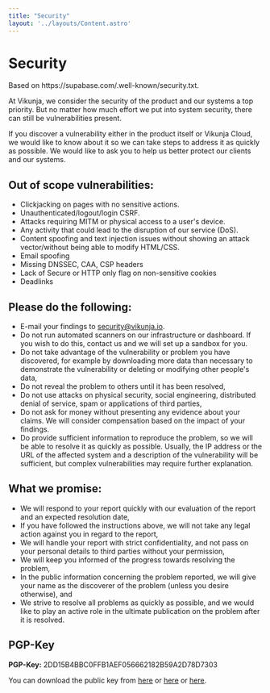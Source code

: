 ```yaml
---
title: "Security"
layout: '../layouts/Content.astro'
---
```


# Security

<span class="text-gray-500">
Based on https://supabase.com/.well-known/security.txt.
</span>

At Vikunja, we consider the security of the product and our systems a top priority. But no matter how much effort we put into system security, there can still be vulnerabilities present.

If you discover a vulnerability either in the product itself or Vikunja Cloud, we would like to know about it so we can take steps to address it as quickly as possible. We would like to ask you to help us better protect our clients and our systems.

## Out of scope vulnerabilities:

- Clickjacking on pages with no sensitive actions.
- Unauthenticated/logout/login CSRF.
- Attacks requiring MITM or physical access to a user's device.
- Any activity that could lead to the disruption of our service (DoS).
- Content spoofing and text injection issues without showing an attack vector/without being able to modify HTML/CSS.
- Email spoofing
- Missing DNSSEC, CAA, CSP headers
- Lack of Secure or HTTP only flag on non-sensitive cookies
- Deadlinks

## Please do the following:

- E-mail your findings to security@vikunja.io.
- Do not run automated scanners on our infrastructure or dashboard. If you wish to do this, contact us and we will set up a sandbox for you.
- Do not take advantage of the vulnerability or problem you have discovered, for example by downloading more data than necessary to demonstrate the vulnerability or deleting or modifying other people's data,
- Do not reveal the problem to others until it has been resolved,
- Do not use attacks on physical security, social engineering, distributed denial of service, spam or applications of third parties,
- Do not ask for money without presenting any evidence about your claims. We will consider compensation based on the impact of your findings.
- Do provide sufficient information to reproduce the problem, so we will be able to resolve it as quickly as possible. Usually, the IP address or the URL of the affected system and a description of the vulnerability will be sufficient, but complex vulnerabilities may require further explanation.

## What we promise:

- We will respond to your report quickly with our evaluation of the report and an expected resolution date,
- If you have followed the instructions above, we will not take any legal action against you in regard to the report,
- We will handle your report with strict confidentiality, and not pass on your personal details to third parties without your permission,
- We will keep you informed of the progress towards resolving the problem,
- In the public information concerning the problem reported, we will give your name as the discoverer of the problem (unless you desire otherwise), and
- We strive to resolve all problems as quickly as possible, and we would like to play an active role in the ultimate publication on the problem after it is resolved.

## PGP-Key

**PGP-Key:** 2DD15B4BBC0FFB1AEF056662182B59A2D78D7303

You can download the public key from [here](/contact/security.pub) or [here](https://kolaente.dev/vikunja/website/raw/branch/main/content/contact/security.pub) or [here](http://keyserver.ubuntu.com/pks/lookup?search=security%40vikunja.io&fingerprint=on&op=index).
